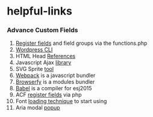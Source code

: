 # helpful-links

### Advance Custom Fields
1. [Register fields](http://www.advancedcustomfields.com/resources/register-fields-via-php/) and field groups via the functions.php
2. [Wordpress CLI](https://github.com/wp-cli/wp-cli) 
2. HTML Head [References](https://github.com/joshbuchea/HEAD)
3. Javascript Ajax [library](https://github.com/visionmedia/superagent) 
4. SVG Sprite [tool](https://www.npmjs.com/package/gulp-svgstore)
5. [Webpack](https://webpack.github.io/) is a javascript bundler
6. [Browserfy](http://browserify.org/) is a modules bundler
7. [Babel](http://browserify.org/) is a compiler for esj2015
8. ACF [register fields](https://www.advancedcustomfields.com/resources/register-fields-via-php/) via php
9. Font [loading technique](https://www.filamentgroup.com/lab/font-events.html) to start using
10. Aria modal [popup](http://www.humaan.com/modaal/)
